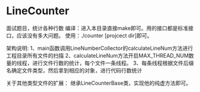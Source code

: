 # LineCounter
面试题目，统计各种行数
编译：进入本目录直接make即可。用的接口都是标准接口，应该没有多大问题。
使用：./counter [projcect dir]即可。

架构说明:
1、main函数调用LineNumberCollector的calculateLineNum方法进行工程目录所有文件的扫描
2、calculateLineNum方法开启MAX_THREAD_NUM数量的线程，进行文件行数的统计，每个文件一条线程。
3、每条线程根据文件后缀名确定文件类型，然后拿到相应的对象，进行代码行数统计

关于其他类型文件的扩展：
继承LineCounterBase类，实现他的纯虚方法即可。
